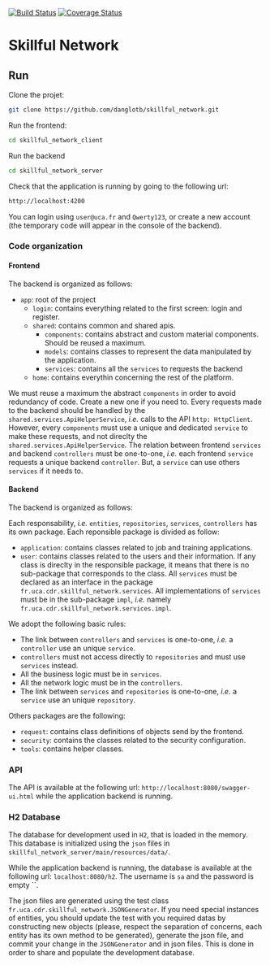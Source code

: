 [![Build Status](https://travis-ci.com/danglotb/skillful_network.svg?branch=master)](https://travis-ci.org/danglotb/skillful_network) [![Coverage Status](https://coveralls.io/repos/github/danglotb/skillful_network/badge.svg?branch=master)](https://coveralls.io/github/danglotb/skillful_network?branch=master)

# Skillful Network

## Run

Clone the projet:
```sh
git clone https://github.com/danglotb/skillful_network.git
```

Run the frontend:
```sh
cd skillful_network_client
```

Run the backend
```sh
cd skillful_network_server
```

Check that the application is running by going to the following url:
```sh
http://localhost:4200
```

You can login using `user@uca.fr` and `Qwerty123`, or create a new account (the temporary code will appear in the console of the backend).

### Code organization

#### Frontend

The backend is organized as follows:

  - `app`: root of the project
    - `login`: contains everything related to the first screen: login and register.
    - `shared`: contains common and shared apis.
      - `components`: contains abstract and custom material components. Should be reused a maximum.
      - `models`: contains classes to represent the data manipulated by the application.
      - `services`: contains all the `services` to requests the backend
    - `home`: contains everythin concerning the rest of the platform.

We must reuse a maximum the abstract `components` in order to avoid redundancy of code. Create a new one if you need to.
Every requests made to the backend should be handled by the `shared.services.ApiHelperService`, _i.e._ calls to the API `http: HttpClient`.
However, every `components` must use a unique and dedicated `service` to make these requests, and not direclty the `shared.services.ApiHelperService`.
The relation between frontend `services` and backend `controllers` must be one-to-one, _i.e._ each frontend `service` requests a unique backend `controller`.
But, a `service` can use others `services` if it needs to.

#### Backend

The backend is organized as follows:

Each responsability, _i.e._ `entities`, `repositories`, `services`, `controllers` has its own package.
Each reponsible package is divided as follow:
  - `application`: contains classes related to job and training applications.
  - `user`: contains classes related to the users and their information.
If any class is direclty in the responsible package, it means that there is no sub-package that corresponds to the class.
All `services` must be declared as an interface in the package `fr.uca.cdr.skillful_network.services`.
All implementations of `services` must be in the sub-package `impl`, _i.e._ namely `fr.uca.cdr.skillful_network.services.impl`.

We adopt the following basic rules:
 - The link between `controllers` and `services` is one-to-one, _i.e._ a `controller` use an unique `service`.
 - `controllers` must not access directly to `repositories` and must use `services` instead.
 - All the business logic must be in `services`.
 - All the network logic must be in the `controllers`.
 - The link between `services` and `repositories` is one-to-one, _i.e._ a `service` use an unique `repository`.

Others packages are the following:
 - `request`: contains class definitions of objects send by the frontend.
 - `security`: contains the classes related to the security configuration.
 - `tools`: contains helper classes.

### API

The API is available at the following url: `http://localhost:8080/swagger-ui.html` while the application backend is running.

### H2 Database

The database for development used in `H2`, that is loaded in the memory. This database is initialized using the `json` files in `skillful_network_server/main/resources/data/`.

While the application backend is running, the database is available at the following url: `localhost:8080/h2`.
The username is `sa` and the password is empty ``.

The json files are generated using the test class `fr.uca.cdr.skillful_network.JSONGenerator`. If you need special instances of entities, you should update the test with you required datas by constructing new objects (please, respect the separation of concerns, each entity has its own method to be generated), generate the json file, and commit your change in the `JSONGenerator` and in json files.
This is done in order to share and populate the development database.
